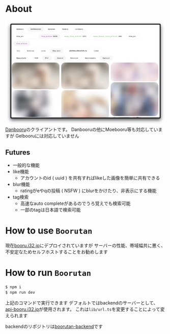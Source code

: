 # About
![img](./readme.png)
[Danbooru](https://danbooru.donmai.us/)のクライアントです。
Danbooruの他にMoebooru等も対応していますが Gelbooruには対応していません

## Futures
- 一般的な機能
- like機能
  - アカウントのid ( uuid ) を共有すればlikeした画像を簡単に共有できる
- blur機能
  - ratingがeやqの投稿 ( NSFW ) にblurをかけたり、非表示にする機能
- tag検索
  - 高速なauto completeがあるのでうろ覚えでも検索可能
  - 一部のtagは日本語で検索可能


# How to use `Boorutan`
現在[booru.i32.jp](https://booru.i32.jp)にデプロイされていますが
サーバーの性能、帯域幅共に悪く、不安定なためセルフホストすることをお勧めします

# How to run `Boorutan`
```bash
$ npm i
$ npm run dev
```
上記のコマンドで実行できます
デフォルトではbackendのサーバーとして、[api-booru.i32.jp](https://api-booru.i32.jp)が使用されます。
これは`lib/url.ts`を変更することによって変えられます

backendのリポジトリは[boorutan-backend](https://github.com/boorutan/boorutan-backend)です